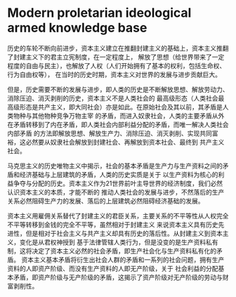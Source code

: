 # Modern proletarian ideological armed knowledge base

历史的车轮不断向前进步，资本主义建立在推翻封建主义的基础上，资本主义推翻了封建主义下的君主立宪制度，在一定程度上，
解放了思想（给世界带来了一定程度的自由与民主），也解放了人权（人们开始拥有了基本的权利，包括生命权、行为自由权等），
在当时的历史时期，资本主义对世界的发展与进步贡献巨大。

但是，历史需要不断的发展与进步，即人类的历史是不断解放思想、解放劳动力、消除压迫、消灭剥削的历史，资本主义不是人类社会的
最高级形态（人类社会最高级形态是共产主义，即大同社会）亦是如此。在原始社会及其以前，其矛盾是人类物种与其他物种竞争万物主宰
的矛盾，而进入奴隶社会，人类的主要矛盾从外在矛盾转移到了内在矛盾，即人类社会内部利益分配的矛盾，而唯一解决人类社会内部矛盾
的方法即解放思想、解放生产力、消除压迫、消灭剥削、实现共同富裕，这必然要从奴隶社会解放到封建社会、再解放到资本社会、最终到
共产主义社会。

马克思主义的历史唯物主义中揭示，社会的基本矛盾是生产力与生产资料之间的矛盾和经济基础与上层建筑的矛盾，人类的历史实质是关于
以生产资料为核心的利益争夺与分配的历史。资本主义作为21世界前叶主导世界的经济制度，我们必然认识资本主义的本质，才能不断的
推动人类社会的发展与进步，不然落后的生产关系必然阻碍生产力的发展、落后的上层建筑必然阻碍经济基础的发展。

资本主义用雇佣关系替代了封建主义的君臣关系，主要关系的不平等性从人权完全不平等转移到金钱的完全不平等，虽然相对于封建主义
来说资本主义具有历史先进性，但是相对于社会主义与共产主义却具有历史的落后性。从封建主义到资本主义，变化是从君权神授到
基于法律管辖人类行为，但是没变的是生产资料私有制，这将决定了资本主义必然的社会矛盾，即生产社会化与生产资料私有化的矛盾。
资本主义基本矛盾将衍生出社会人群的矛盾和一系列的社会问题，拥有生产资料的人即资产阶级、而没有生产资料的人即无产阶级，关于
社会利益的分配基本矛盾，即资产阶级与无产阶级的矛盾，这揭示了资产阶级对无产阶级的劳动与财富剥削性。